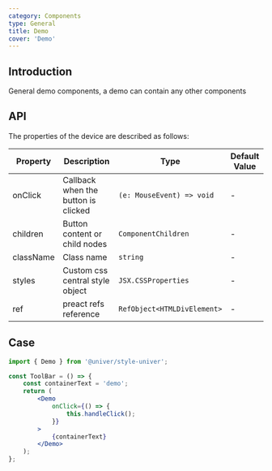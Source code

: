 ```yaml
---
category: Components
type: General
title: Demo
cover: 'Demo'
---
```


## Introduction

General demo components, a demo can contain any other components

## API

The properties of the device are described as follows:

| Property  | Description                         | Type                        | Default Value |
| --------- | ----------------------------------- | --------------------------- | ------------- |
| onClick   | Callback when the button is clicked | `(e: MouseEvent) => void`   | -             |
| children  | Button content or child nodes       | `ComponentChildren`         | -             |
| className | Class name                          | `string`                    | -             |
| styles    | Custom css central style object     | `JSX.CSSProperties`         | -             |
| ref       | preact refs reference               | `RefObject<HTMLDivElement>` | -             |

## Case

```jsx
import { Demo } from '@univer/style-univer';

const ToolBar = () => {
    const containerText = 'demo';
    return (
        <Demo
            onClick={() => {
                this.handleClick();
            }}
        >
            {containerText}
        </Demo>
    );
};
```
